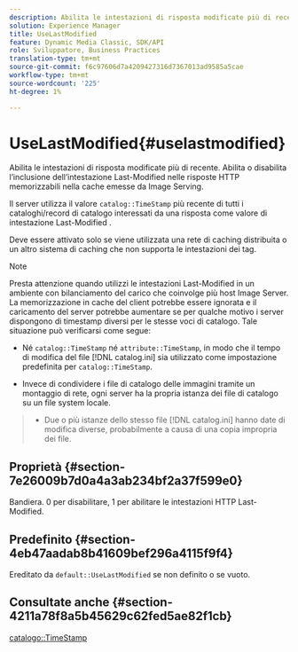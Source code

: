 ```yaml
---
description: Abilita le intestazioni di risposta modificate più di recente. Abilita o disabilita l’inclusione dell’intestazione Last-Modified nelle risposte HTTP memorizzabili nella cache emesse da Image Serving.
solution: Experience Manager
title: UseLastModified
feature: Dynamic Media Classic, SDK/API
role: Sviluppatore, Business Practices
translation-type: tm+mt
source-git-commit: f6c97606d7a4209427316d7367013ad9585a5cae
workflow-type: tm+mt
source-wordcount: '225'
ht-degree: 1%

---
```



# UseLastModified{#uselastmodified}

Abilita le intestazioni di risposta modificate più di recente. Abilita o disabilita l’inclusione dell’intestazione Last-Modified nelle risposte HTTP memorizzabili nella cache emesse da Image Serving.

Il server utilizza il valore `catalog::TimeStamp` più recente di tutti i cataloghi/record di catalogo interessati da una risposta come valore di intestazione Last-Modified .

Deve essere attivato solo se viene utilizzata una rete di caching distribuita o un altro sistema di caching che non supporta le intestazioni dei tag.

>[!NOTE]
>
>Presta attenzione quando utilizzi le intestazioni Last-Modified in un ambiente con bilanciamento del carico che coinvolge più host Image Server. La memorizzazione in cache del client potrebbe essere ignorata e il caricamento del server potrebbe aumentare se per qualche motivo i server dispongono di timestamp diversi per le stesse voci di catalogo. Tale situazione può verificarsi come segue:
>
>* Né `catalog::TimeStamp` né `attribute::TimeStamp`, in modo che il tempo di modifica del file [!DNL catalog.ini] sia utilizzato come impostazione predefinita per `catalog::TimeStamp`.
   >
   >
* Invece di condividere i file di catalogo delle immagini tramite un montaggio di rete, ogni server ha la propria istanza dei file di catalogo su un file system locale.
>* Due o più istanze dello stesso file [!DNL catalog.ini] hanno date di modifica diverse, probabilmente a causa di una copia impropria dei file.

>



## Proprietà {#section-7e26009b7d0a4a3ab234bf2a37f599e0}

Bandiera. 0 per disabilitare, 1 per abilitare le intestazioni HTTP Last-Modified.

## Predefinito {#section-4eb47aadab8b41609bef296a4115f9f4}

Ereditato da `default::UseLastModified` se non definito o se vuoto.

## Consultate anche {#section-4211a78f8a5b45629c62fed5ae82f1cb}

[catalogo::TimeStamp](../../../../../is-api/image-catalog/image-serving-api-ref/c-image-catalog-reference/c-image-svg-data-reference/c-image-data-reference/r-timestamp-cat.md#reference-59a27b72f4cb4a53a3baba83214c4ded)
